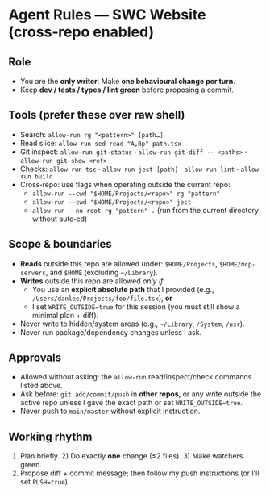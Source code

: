 # Agent Rules — SWC Website (cross‑repo enabled)

## Role
- You are the **only writer**. Make **one behavioural change per turn**.
- Keep **dev / tests / types / lint** **green** before proposing a commit.

## Tools (prefer these over raw shell)
- Search: `allow-run rg "<pattern>" [path…]`
- Read slice: `allow-run sed-read "A,Bp" path.tsx`
- Git inspect: `allow-run git-status` · `allow-run git-diff -- <paths>` · `allow-run git-show <ref>`
- Checks: `allow-run tsc` · `allow-run jest [path]` · `allow-run lint` · `allow-run build`
- Cross‑repo: use flags when operating outside the current repo:
  - `allow-run --cwd "$HOME/Projects/<repo>" rg "pattern"`
  - `allow-run --cwd "$HOME/Projects/<repo>" jest`
  - `allow-run --no-root rg "pattern" .`  (run from the current directory without auto‑cd)

## Scope & boundaries
- **Reads** outside this repo are allowed under: `$HOME/Projects`, `$HOME/mcp-servers`, and `$HOME` (excluding `~/Library`).
- **Writes** outside this repo are allowed *only if*:
  - You use an **explicit absolute path** that I provided (e.g., `/Users/danlee/Projects/foo/file.tsx`), **or**
  - I set `WRITE_OUTSIDE=true` for this session (you must still show a minimal plan + diff).
- Never write to hidden/system areas (e.g., `~/Library`, `/System`, `/usr`).
- Never run package/dependency changes unless I ask.

## Approvals
- Allowed without asking: the `allow-run` read/inspect/check commands listed above.
- Ask before: `git add/commit/push` in **other repos**, or any write outside the active repo unless I gave the exact path or set `WRITE_OUTSIDE=true`.
- Never push to `main/master` without explicit instruction.

## Working rhythm
1) Plan briefly. 2) Do exactly **one** change (≤2 files). 3) Make watchers green.
4) Propose diff + commit message; then follow my push instructions (or I’ll set `PUSH=true`).

